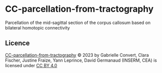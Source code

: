 # CC-parcellation-from-tractography
Parcellation of the mid-sagittal section of the corpus callosum based on bilateral homotopic connectivity



## Licence

[CC-parcellation-from-tractography](https://github.com/neurospin/CC-parcellation-from-tractography) © 2023 by Gabrielle Convert, Clara Fischer, Justine Fraize, Yann Leprince, David Germanaud (INSERM, CEA) is licensed under [CC BY 4.0](http://creativecommons.org/licenses/by/4.0/?ref=chooser-v1)
